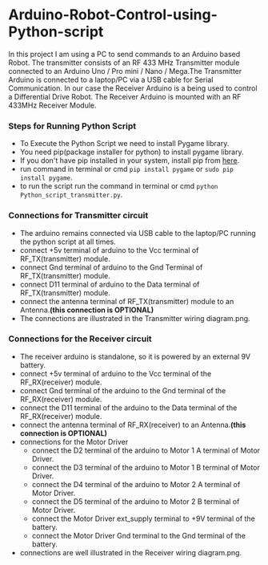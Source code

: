 # Arduino-Robot-Control-using-Python-script
In this project I am using a PC to send commands to an Arduino based Robot. The transmitter consists of an RF 433 MHz Transmitter module connected to an Arduino Uno / Pro mini / Nano / Mega.The Transmitter Arduino is connected to a laptop/PC via a USB cable for Serial Communication. In our case the Receiver Arduino is a being used to control a Differential Drive Robot. The Receiver Arduino is mounted with an RF 433MHz Receiver Module.

### Steps for Running Python Script
- To Execute the Python Script we need to install Pygame library.
- You need pip(package installer for python) to install pygame library.
- If you don't have pip installed in your system, install pip from [here](https://pip.pypa.io/en/stable/installing/).
- run command in terminal or cmd `pip install pygame` or `sudo pip install pygame`.
- to run the script run the command in terminal or cmd `python Python_script_transmitter.py`.

### Connections for Transmitter circuit
- The arduino remains connected via USB cable to the laptop/PC running the python script at all times.
- connect +5v terminal of arduino to the Vcc terminal of RF_TX(transmitter) module.  
- connect Gnd terminal of arduino to the Gnd Terminal of RF_TX(transmitter) module.
- connect D11 terminal of arduino to the Data terminal of RF_TX(transmitter) module.
- connect the antenna terminal of RF_TX(transmitter) module to an Antenna.**(this connection is OPTIONAL)**
- The connections are illustrated in the Transmitter wiring diagram.png.

### Connections for the Receiver circuit
- The receiver arduino is standalone, so it is powered by an external 9V battery.
- connect +5v terminal of arduino to the Vcc terminal of the RF_RX(receiver) module.
- connect Gnd terminal of the arduino to the Gnd terminal of the RF_RX(receiver) module.
- connect the D11 terminal of the arduino to the Data terminal of the RF_RX(receiver) module.
- connect the antenna terminal of RF_RX(receiver) to an Antenna.**(this connection is OPTIONAL)**
- connections for the Motor Driver
  - connect the D2 terminal of the arduino to Motor 1 A terminal of Motor Driver.
  - connect the D3 terminal of the arduino to Motor 1 B terminal of Motor Driver.
  - connect the D4 terminal of the arduino to Motor 2 A terminal of Motor Driver.
  - connect the D5 terminal of the arduino to Motor 2 B terminal of Motor Driver.
  - connect the Motor Driver ext_supply terminal to +9V terminal of the battery.
  - connect the Motor Driver Gnd terminal to the Gnd terminal of the battery.
- connections are well illustrated in the Receiver wiring diagram.png.

